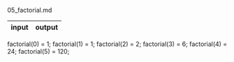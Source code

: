 05_factorial.md

input | output |
------|--------|

factorial(0) = 1;
factorial(1) = 1;
factorial(2) = 2;
factorial(3) = 6;
factorial(4) = 24;
factorial(5) = 120;
